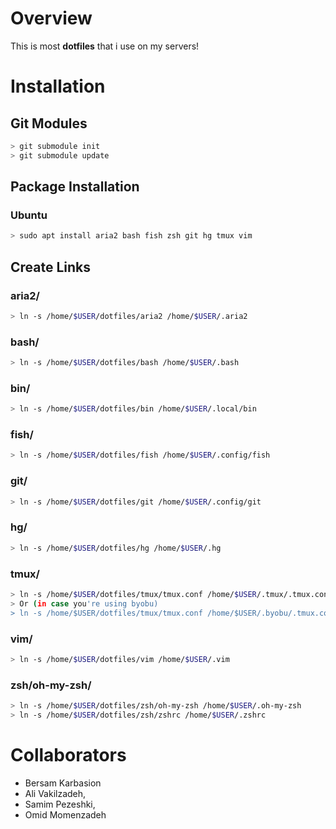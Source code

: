 # Overview
This is most **dotfiles** that i use on my servers!


# Installation

## Git Modules
```bash
> git submodule init
> git submodule update
```

## Package Installation

### Ubuntu
```bash
> sudo apt install aria2 bash fish zsh git hg tmux vim
```


## Create Links

### aria2/

```bash
> ln -s /home/$USER/dotfiles/aria2 /home/$USER/.aria2
```

### bash/
```bash
> ln -s /home/$USER/dotfiles/bash /home/$USER/.bash
```

### bin/
```bash
> ln -s /home/$USER/dotfiles/bin /home/$USER/.local/bin
```

### fish/
```bash
> ln -s /home/$USER/dotfiles/fish /home/$USER/.config/fish
```

### git/
```bash
> ln -s /home/$USER/dotfiles/git /home/$USER/.config/git
```

### hg/
```bash
> ln -s /home/$USER/dotfiles/hg /home/$USER/.hg
```

### tmux/
```bash
> ln -s /home/$USER/dotfiles/tmux/tmux.conf /home/$USER/.tmux/.tmux.conf
> Or (in case you're using byobu)
> ln -s /home/$USER/dotfiles/tmux/tmux.conf /home/$USER/.byobu/.tmux.conf
```

### vim/
```bash
> ln -s /home/$USER/dotfiles/vim /home/$USER/.vim
```

### zsh/oh-my-zsh/
```bash
> ln -s /home/$USER/dotfiles/zsh/oh-my-zsh /home/$USER/.oh-my-zsh
> ln -s /home/$USER/dotfiles/zsh/zshrc /home/$USER/.zshrc
```

# Collaborators
* Bersam Karbasion
* Ali Vakilzadeh,
* Samim Pezeshki,
* Omid Momenzadeh

